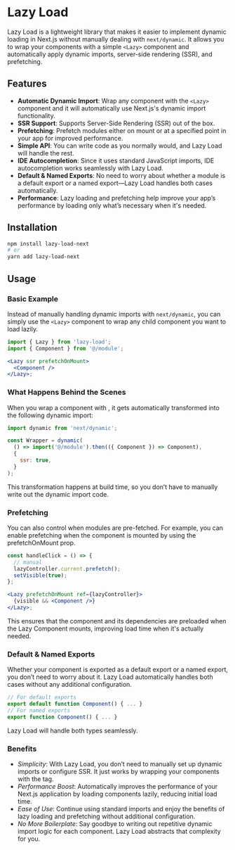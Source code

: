 # Lazy Load

Lazy Load is a lightweight library that makes it easier to implement dynamic loading in Next.js without manually dealing with `next/dynamic`. It allows you to wrap your components with a simple `<Lazy>` component and automatically apply dynamic imports, server-side rendering (SSR), and prefetching.

## Features

- **Automatic Dynamic Import**: Wrap any component with the `<Lazy>` component and it will automatically use Next.js's dynamic import functionality.
- **SSR Support**: Supports Server-Side Rendering (SSR) out of the box.
- **Prefetching**: Prefetch modules either on mount or at a specified point in your app for improved performance.
- **Simple API**: You can write code as you normally would, and Lazy Load will handle the rest.
- **IDE Autocompletion**: Since it uses standard JavaScript imports, IDE autocompletion works seamlessly with Lazy Load.
- **Default & Named Exports**: No need to worry about whether a module is a default export or a named export—Lazy Load handles both cases automatically.
- **Performance**: Lazy loading and prefetching help improve your app’s performance by loading only what’s necessary when it's needed.

## Installation

```bash
npm install lazy-load-next
# or
yarn add lazy-load-next
```

## Usage

### Basic Example

Instead of manually handling dynamic imports with `next/dynamic`, you can simply use the `<Lazy>` component to wrap any child component you want to load lazily.

```jsx
import { Lazy } from 'lazy-load';
import { Component } from '@/module';

<Lazy ssr prefetchOnMount>
  <Component />
</Lazy>;
```

### What Happens Behind the Scenes

When you wrap a component with <Lazy>, it gets automatically transformed into the following dynamic import:

```jsx
import dynamic from 'next/dynamic';

const Wrapper = dynamic(
  () => import('@/module').then(({ Component }) => Component),
  {
    ssr: true,
  }
);
```

This transformation happens at build time, so you don’t have to manually write out the dynamic import code.

### Prefetching

You can also control when modules are pre-fetched. For example, you can enable prefetching when the component is mounted by using the prefetchOnMount prop.

```jsx
const handleClick = () => {
  // manual
  lazyController.current.prefetch();
  setVisible(true);
};

<Lazy prefetchOnMount ref={lazyController}>
  {visible && <Component />}
</Lazy>;
```

This ensures that the component and its dependencies are preloaded when the Lazy Component mounts, improving load time when it's actually needed.

### Default & Named Exports

Whether your component is exported as a default export or a named export, you don’t need to worry about it. Lazy Load automatically handles both cases without any additional configuration.

```jsx
// For default exports
export default function Component() { ... }
// For named exports
export function Component() { ... }
```

Lazy Load will handle both types seamlessly.

### Benefits

- _Simplicity_: With Lazy Load, you don’t need to manually set up dynamic imports or configure SSR. It just works by wrapping your components with the <Lazy> tag.
- _Performance Boost_: Automatically improves the performance of your Next.js application by loading components lazily, reducing initial load time.
- _Ease of Use_: Continue using standard imports and enjoy the benefits of lazy loading and prefetching without additional configuration.
- _No More Boilerplate_: Say goodbye to writing out repetitive dynamic import logic for each component. Lazy Load abstracts that complexity for you.
